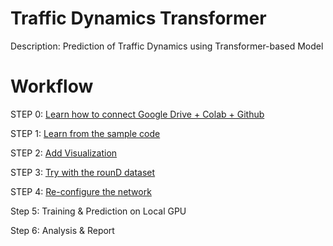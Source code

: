 # Traffic Dynamics Transformer
Description: Prediction of Traffic Dynamics using Transformer-based Model

# Workflow

STEP 0: [Learn how to connect Google Drive + Colab + Github](https://towardsdatascience.com/google-drive-google-colab-github-dont-just-read-do-it-5554d5824228)

STEP 1: [Learn from the sample code](https://github.com/enthusiasmai/traffic_dynamics_transformer/tree/sample)

STEP 2: [Add Visualization](https://github.com/enthusiasmai/traffic_dynamics_transformer/tree/andreas_visualization)

STEP 3: [Try with the rounD dataset](https://github.com/enthusiasmai/traffic_dynamics_transformer/tree/andreas_round)

STEP 4: [Re-configure the network](https://github.com/enthusiasmai/traffic_dynamics_transformer/tree/andreas_reconfig)

Step 5: Training & Prediction on Local GPU

Step 6: Analysis & Report
